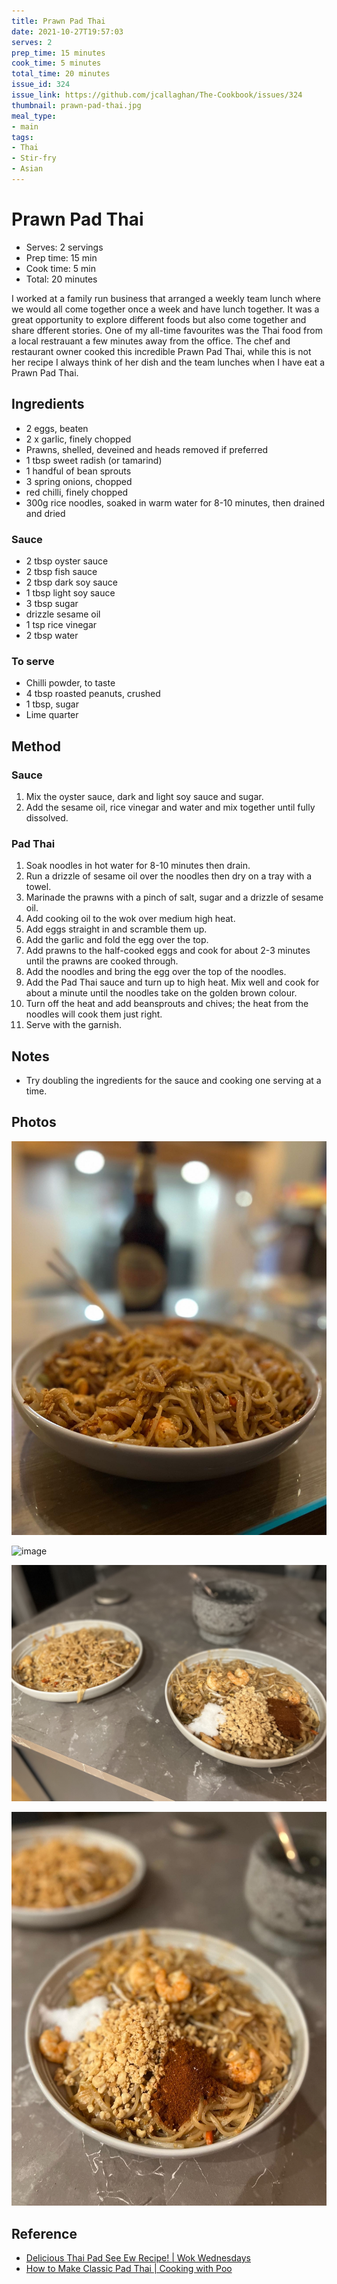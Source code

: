 ```yaml
---
title: Prawn Pad Thai
date: 2021-10-27T19:57:03
serves: 2
prep_time: 15 minutes
cook_time: 5 minutes
total_time: 20 minutes
issue_id: 324
issue_link: https://github.com/jcallaghan/The-Cookbook/issues/324
thumbnail: prawn-pad-thai.jpg
meal_type:
- main
tags: 
- Thai
- Stir-fry
- Asian
---
```


# Prawn Pad Thai

- Serves: 2 servings
- Prep time: 15 min
- Cook time: 5 min
- Total: 20 minutes

I worked at a family run business that arranged a weekly team lunch where we would all come together once a week and have lunch together. 
It was a great opportunity to explore different foods but also come together and share dfferent stories.
One of my all-time favourites was the Thai food from a local restrauant a few minutes away from the office. 
The chef and restaurant owner cooked this incredible Prawn Pad Thai, while this is not her recipe I always think of her dish and the team lunches when I have eat a Prawn Pad Thai.

## Ingredients
- 2 eggs, beaten
- 2 x garlic, finely chopped
- Prawns, shelled, deveined and heads removed if preferred
- 1 tbsp sweet radish (or tamarind)
- 1 handful of bean sprouts
- 3 spring onions, chopped
- red chilli, finely chopped
- 300g rice noodles, soaked in warm water for 8-10 minutes, then drained and dried

### Sauce
- 2 tbsp oyster sauce
- 2 tbsp fish sauce
- 2 tbsp dark soy sauce
- 1 tbsp light soy sauce
- 3 tbsp sugar
- drizzle sesame oil
- 1 tsp rice vinegar
- 2 tbsp water

### To serve
- Chilli powder, to taste
- 4 tbsp roasted peanuts, crushed
- 1 tbsp, sugar 
- Lime quarter

## Method

### Sauce
1. Mix the oyster sauce, dark and light soy sauce and sugar.
2. Add the sesame oil, rice vinegar and water and mix together until fully dissolved.

### Pad Thai

1. Soak noodles in hot water for 8-10 minutes then drain.
2. Run a drizzle of sesame oil over the noodles then dry on a tray with a towel.
3. Marinade the prawns with a pinch of salt, sugar and a drizzle of sesame oil.
4. Add cooking oil to the wok over medium high heat.
5. Add eggs straight in and scramble them up.
6. Add the garlic and fold the egg over the top.
6. Add prawns to the half-cooked eggs and cook for about 2-3 minutes until the prawns are cooked through.
7. Add the noodles and bring the egg over the top of the noodles.
8. Add the Pad Thai sauce and turn up to high heat. Mix well and cook for about a minute until the noodles take on the golden brown colour.
9. Turn off the heat and add beansprouts and chives; the heat from the noodles will cook them just right. 
10. Serve with the garnish.

## Notes
- Try doubling the ingredients for the sauce and cooking one serving at a time.

## Photos

![image](./images/prawn-pad-thai.jpg)

![image](./images/prawn-pad-thai=3.jpg)

![image](./images/prawn-pad-thai-2.jpg)

![image](./images/prawn-pad-thai-1.jpg)

## Reference
- [Delicious Thai Pad See Ew Recipe! | Wok Wednesdays](https://www.youtube.com/watch?v=_wDgcueLJvY)
- [How to Make Classic Pad Thai | Cooking with Poo](https://www.youtube.com/watch?v=m88rF0rwHo8)
